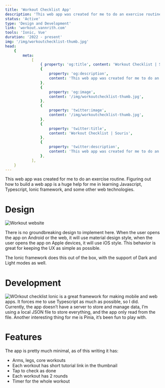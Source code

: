 ```yaml
---
title: 'Workout Checklist App'
description: 'This web app was created for me to do an exercise routine. Figuring out how to build a web app is a huge help for me in learning Javascript, Typescript, Ionic framework, and some other web technologies.'
status: 'Active'
type: 'Design and Development'
link: 'workout.vannrith.com'
tools: 'Ionic, Vue'
duration: '2022 - present'
img: '/img/workoutchecklist-thumb.jpg'
head:
    {
        meta:
            [
                { property: 'og:title', content: 'Workout Checklist | Souris' },
                {
                    property: 'og:description',
                    content: 'This web app was created for me to do an exercise routine. Figuring out how to build a web app is a huge help for me in learning Javascript, Typescript, Ionic framework, and some other web technologies.',
                },
                {
                    property: 'og:image',
                    content: '/img/workoutchecklist-thumb.jpg',
                },
                {
                    property: 'twitter:image',
                    content: '/img/workoutchecklist-thumb.jpg',
                },
                {
                    property: 'twitter:title',
                    content: 'Workout Checklist | Souris',
                },
                {
                    property: 'twitter:description',
                    content: 'This web app was created for me to do an exercise routine. Figuring out how to build a web app is a huge help for me in learning Javascript, Typescript, Ionic framework, and some other web technologies.',
                },
            ],
    }
---
```


This web app was created for me to do an exercise routine. Figuring out how to build a web app is a huge help for me in learning Javascript, Typescript, Ionic framework, and some other web technologies.

<!--more-->

# Design

![Workout website](/img/workoutchecklist-1.png)

There is no groundbreaking design to implement here. When the user opens the app on Android or the web, it will use material design style, when the user opens the app on Apple devices, it will use iOS style. This behavior is great for keeping the UX as simple as possible.

The Ionic framework does this out of the box, with the support of Dark and Light modes as well.

# Development

![WOrkout checklist](/img/workoutchecklist.png)
Ionic is a great framework for making mobile and web apps. It forces me to use Typescript as much as possible, so I did. Currently, the app doesn’t have a server to store and manage data, I’m using a local JSON file to store everything, and the app only read from the file. Another interesting thing for me is Pinia, it’s been fun to play with.

# Features

The app is pretty much minimal, as of this writing it has:

-   Arms, legs, core workouts
-   Each workout has short tutorial link in the thumbnail
-   Tap to check as done
-   Each workout has 2 rounds
-   Timer for the whole workout
